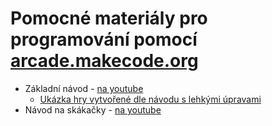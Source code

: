 Pomocné materiály pro programování pomocí [arcade.makecode.org](https://arcade.makecode.com)
============================================================================================

* Základní návod - [na youtube](https://www.youtube.com/watch?v=MGbKModdYiI&list=PL7Z0B3syVHmCdo7Jha2AXnC8YaolrvaMF&index=1)
  * [Ukázka hry vytvořené dle návodu s lehkými úpravami](https://makecode.com/_Txf6iT1H4MHC)
* Návod na skákačky - [na youtube](https://www.youtube.com/watch?v=9bSX9Q5aP6E&list=PLMMBk9hE-SeoU2gS3trU9gRKbX0hX8p7O&index=3)

